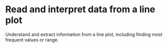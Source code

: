 # Read and interpret data from a line plot

Understand and extract information from a line plot, including finding most frequent values or range.
